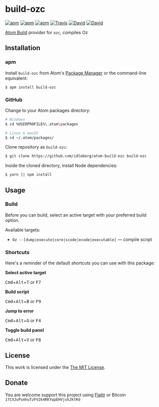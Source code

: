 # build-ozc

[![apm](https://img.shields.io/apm/l/build-ozc.svg?style=flat-square)](https://atom.io/packages/build-ozc)
[![apm](https://img.shields.io/apm/v/build-ozc.svg?style=flat-square)](https://atom.io/packages/build-ozc)
[![apm](https://img.shields.io/apm/dm/build-ozc.svg?style=flat-square)](https://atom.io/packages/build-ozc)
[![Travis](https://img.shields.io/travis/idleberg/atom-build-ozc.svg?style=flat-square)](https://travis-ci.org/idleberg/atom-build-ozc)
[![David](https://img.shields.io/david/idleberg/atom-build-ozc.svg?style=flat-square)](https://david-dm.org/idleberg/atom-build-ozc#info=dependencies)
[![David](https://img.shields.io/david/dev/idleberg/atom-build-ozc.svg?style=flat-square)](https://david-dm.org/idleberg/atom-build-ozc?type=dev)

[Atom Build](https://atombuild.github.io/) provider for `ozc`, compiles Oz

## Installation

### apm

Install `build-ozc` from Atom's [Package Manager](http://flight-manual.atom.io/using-atom/sections/atom-packages/) or the command-line equivalent:

`$ apm install build-ozc`

### GitHub

Change to your Atom packages directory:

```bash
# Windows
$ cd %USERPROFILE%\.atom\packages

# Linux & macOS
$ cd ~/.atom/packages/
```

Clone repository as `build-ozc`:

```bash
$ git clone https://github.com/idleberg/atom-build-ozc build-ozc
```

Inside the cloned directory, install Node dependencies:

```bash
$ yarn || npm install
```

## Usage

### Build

Before you can build, select an active target with your preferred build option.

Available targets:

* `Oz --[dump|execute|core|scode|ecode|executable]` — compile script

### Shortcuts

Here's a reminder of the default shortcuts you can use with this package:

**Select active target**

<kbd>Cmd</kbd>+<kbd>Alt</kbd>+<kbd>T</kbd> or <kbd>F7</kbd>

**Build script**

<kbd>Cmd</kbd>+<kbd>Alt</kbd>+<kbd>B</kbd> or <kbd>F9</kbd>

**Jump to error**

<kbd>Cmd</kbd>+<kbd>Alt</kbd>+<kbd>G</kbd> or <kbd>F4</kbd>

**Toggle build panel**

<kbd>Cmd</kbd>+<kbd>Alt</kbd>+<kbd>V</kbd> or <kbd>F8</kbd>

## License

This work is licensed under the [The MIT License](LICENSE.md).

## Donate

You are welcome support this project using [Flattr](https://flattr.com/submit/auto?user_id=idleberg&url=https://github.com/idleberg/atom-build-ozc) or Bitcoin `17CXJuPsmhuTzFV2k4RKYwpEHVjskJktRd`
